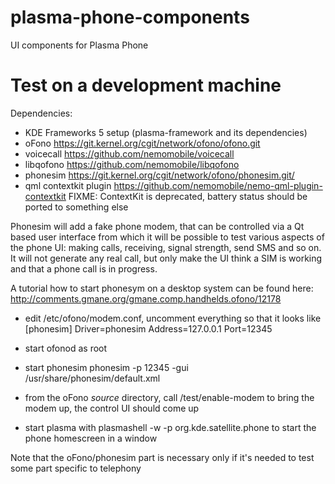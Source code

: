plasma-phone-components
=======================

UI components for Plasma Phone

Test on a development machine
=======================

Dependencies:
* KDE Frameworks 5 setup (plasma-framework and its dependencies)
* oFono https://git.kernel.org/cgit/network/ofono/ofono.git
* voicecall https://github.com/nemomobile/voicecall
* libqofono https://github.com/nemomobile/libqofono
* phonesim https://git.kernel.org/cgit/network/ofono/phonesim.git/
* qml contextkit plugin https://github.com/nemomobile/nemo-qml-plugin-contextkit FIXME: ContextKit is deprecated, battery status should be ported to something else

Phonesim will add a fake phone modem, that can be controlled via a Qt based user interface from
which it will be possible to test various aspects of the phone UI: making calls, receiving, signal strength,
send SMS and so on. It will not generate any real call, but only make the UI think a SIM is working and that
a phone call is in progress.

A tutorial how to start phonesym on a desktop system can be found here:
http://comments.gmane.org/gmane.comp.handhelds.ofono/12178

* edit /etc/ofono/modem.conf, uncomment everything so that it looks like
 [phonesim]
 Driver=phonesim
 Address=127.0.0.1
 Port=12345

* start ofonod as root
* start phonesim
  phonesim -p 12345  -gui  /usr/share/phonesim/default.xml
* from the oFono *source* directory, call /test/enable-modem to bring the modem up, the control UI should come up
* start plasma with plasmashell -w -p org.kde.satellite.phone to start the phone homescreen in a window

Note that the oFono/phonesim part is necessary only if it's needed to test some part specific to telephony
